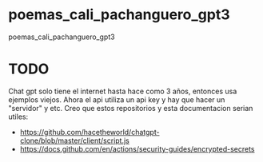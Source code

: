 # poemas_cali_pachanguero_gpt3
poemas_cali_pachanguero_gpt3

# TODO
Chat gpt solo tiene el internet hasta hace como 3 años, entonces usa ejemplos viejos. Ahora el api utiliza un api key y hay que hacer un "servidor" y etc. Creo que estos repositorios y esta documentacion serian utiles:

- https://github.com/hacetheworld/chatgpt-clone/blob/master/client/script.js
- https://docs.github.com/en/actions/security-guides/encrypted-secrets

